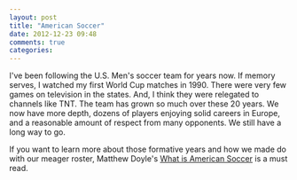 ```yaml
---
layout: post
title: "American Soccer"
date: 2012-12-23 09:48
comments: true
categories: 
---
```

I've been following the U.S. Men's soccer team for years now. If memory serves, I watched my first World Cup matches in 1990. There were very few games on television in the states. And, I think they were relegated to channels like TNT. The team has grown so much over these 20 years. We now have more depth, dozens of players enjoying solid careers in Europe, and a reasonable amount of respect from many opponents. We still have a long way to go. 

If you want to learn more about those formative years and how we made do with our meager roster, Matthew Doyle's [What is American Soccer](http://whatahowler.tumblr.com/post/31313126129/what-is-american-soccer) is a must read.
